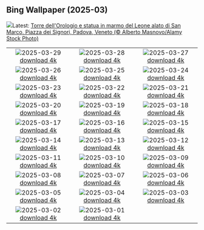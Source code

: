 ## Bing Wallpaper (2025-03)
![](https://www.bing.com/th?id=OHR.Clock_IT-IT7164959440_UHD.jpg&w=1000)Latest: [Torre dell'Orologio e statua in marmo del Leone alato di San Marco, Piazza dei Signori, Padova, Veneto (© Alberto Masnovo/Alamy Stock Photo)](https://www.bing.com/th?id=OHR.Clock_IT-IT7164959440_UHD.jpg)

|      |      |      |
| :----: | :----: | :----: |
|![](https://www.bing.com/th?id=OHR.CarrizoBloom_IT-IT9336939108_UHD.jpg&pid=hp&w=384&h=216&rs=1&c=4)2025-03-29 [download 4k](https://www.bing.com/th?id=OHR.CarrizoBloom_IT-IT9336939108_UHD.jpg)|![](https://www.bing.com/th?id=OHR.ElephantGrass_IT-IT5535834532_UHD.jpg&pid=hp&w=384&h=216&rs=1&c=4)2025-03-28 [download 4k](https://www.bing.com/th?id=OHR.ElephantGrass_IT-IT5535834532_UHD.jpg)|![](https://www.bing.com/th?id=OHR.OdeonAthens_IT-IT6974635534_UHD.jpg&pid=hp&w=384&h=216&rs=1&c=4)2025-03-27 [download 4k](https://www.bing.com/th?id=OHR.OdeonAthens_IT-IT6974635534_UHD.jpg)|
|![](https://www.bing.com/th?id=OHR.CrystalManatee_IT-IT9883831174_UHD.jpg&pid=hp&w=384&h=216&rs=1&c=4)2025-03-26 [download 4k](https://www.bing.com/th?id=OHR.CrystalManatee_IT-IT9883831174_UHD.jpg)|![](https://www.bing.com/th?id=OHR.HobbitHole_IT-IT4670453023_UHD.jpg&pid=hp&w=384&h=216&rs=1&c=4)2025-03-25 [download 4k](https://www.bing.com/th?id=OHR.HobbitHole_IT-IT4670453023_UHD.jpg)|![](https://www.bing.com/th?id=OHR.PiazzaBologna_IT-IT4343709340_UHD.jpg&pid=hp&w=384&h=216&rs=1&c=4)2025-03-24 [download 4k](https://www.bing.com/th?id=OHR.PiazzaBologna_IT-IT4343709340_UHD.jpg)|
|![](https://www.bing.com/th?id=OHR.NebraskaStorm_IT-IT9749175316_UHD.jpg&pid=hp&w=384&h=216&rs=1&c=4)2025-03-23 [download 4k](https://www.bing.com/th?id=OHR.NebraskaStorm_IT-IT9749175316_UHD.jpg)|![](https://www.bing.com/th?id=OHR.CenoteLilies_IT-IT2531353898_UHD.jpg&pid=hp&w=384&h=216&rs=1&c=4)2025-03-22 [download 4k](https://www.bing.com/th?id=OHR.CenoteLilies_IT-IT2531353898_UHD.jpg)|![](https://www.bing.com/th?id=OHR.DanumValley_IT-IT2622437428_UHD.jpg&pid=hp&w=384&h=216&rs=1&c=4)2025-03-21 [download 4k](https://www.bing.com/th?id=OHR.DanumValley_IT-IT2622437428_UHD.jpg)|
|![](https://www.bing.com/th?id=OHR.PrimaveraToscana_IT-IT0282064526_UHD.jpg&pid=hp&w=384&h=216&rs=1&c=4)2025-03-20 [download 4k](https://www.bing.com/th?id=OHR.PrimaveraToscana_IT-IT0282064526_UHD.jpg)|![](https://www.bing.com/th?id=OHR.BlackHeron_IT-IT9965971040_UHD.jpg&pid=hp&w=384&h=216&rs=1&c=4)2025-03-19 [download 4k](https://www.bing.com/th?id=OHR.BlackHeron_IT-IT9965971040_UHD.jpg)|![](https://www.bing.com/th?id=OHR.SedonaSpring_IT-IT2929229885_UHD.jpg&pid=hp&w=384&h=216&rs=1&c=4)2025-03-18 [download 4k](https://www.bing.com/th?id=OHR.SedonaSpring_IT-IT2929229885_UHD.jpg)|
|![](https://www.bing.com/th?id=OHR.BeckettBridge_IT-IT9734044392_UHD.jpg&pid=hp&w=384&h=216&rs=1&c=4)2025-03-17 [download 4k](https://www.bing.com/th?id=OHR.BeckettBridge_IT-IT9734044392_UHD.jpg)|![](https://www.bing.com/th?id=OHR.PandaSnow_IT-IT8708952567_UHD.jpg&pid=hp&w=384&h=216&rs=1&c=4)2025-03-16 [download 4k](https://www.bing.com/th?id=OHR.PandaSnow_IT-IT8708952567_UHD.jpg)|![](https://www.bing.com/th?id=OHR.ForumRomanum_IT-IT0199618403_UHD.jpg&pid=hp&w=384&h=216&rs=1&c=4)2025-03-15 [download 4k](https://www.bing.com/th?id=OHR.ForumRomanum_IT-IT0199618403_UHD.jpg)|
|![](https://www.bing.com/th?id=OHR.BasqueDolmen_IT-IT0162501946_UHD.jpg&pid=hp&w=384&h=216&rs=1&c=4)2025-03-14 [download 4k](https://www.bing.com/th?id=OHR.BasqueDolmen_IT-IT0162501946_UHD.jpg)|![](https://www.bing.com/th?id=OHR.HoliColors_IT-IT0107913945_UHD.jpg&pid=hp&w=384&h=216&rs=1&c=4)2025-03-13 [download 4k](https://www.bing.com/th?id=OHR.HoliColors_IT-IT0107913945_UHD.jpg)|![](https://www.bing.com/th?id=OHR.ChateauLoire_IT-IT0010511029_UHD.jpg&pid=hp&w=384&h=216&rs=1&c=4)2025-03-12 [download 4k](https://www.bing.com/th?id=OHR.ChateauLoire_IT-IT0010511029_UHD.jpg)|
|![](https://www.bing.com/th?id=OHR.NusaPenida_IT-IT9952682567_UHD.jpg&pid=hp&w=384&h=216&rs=1&c=4)2025-03-11 [download 4k](https://www.bing.com/th?id=OHR.NusaPenida_IT-IT9952682567_UHD.jpg)|![](https://www.bing.com/th?id=OHR.NappingLion_IT-IT9842565728_UHD.jpg&pid=hp&w=384&h=216&rs=1&c=4)2025-03-10 [download 4k](https://www.bing.com/th?id=OHR.NappingLion_IT-IT9842565728_UHD.jpg)|![](https://www.bing.com/th?id=OHR.WinterGamesTurin_IT-IT9894957082_UHD.jpg&pid=hp&w=384&h=216&rs=1&c=4)2025-03-09 [download 4k](https://www.bing.com/th?id=OHR.WinterGamesTurin_IT-IT9894957082_UHD.jpg)|
|![](https://www.bing.com/th?id=OHR.FearlessWomen_IT-IT9544136799_UHD.jpg&pid=hp&w=384&h=216&rs=1&c=4)2025-03-08 [download 4k](https://www.bing.com/th?id=OHR.FearlessWomen_IT-IT9544136799_UHD.jpg)|![](https://www.bing.com/th?id=OHR.PlumBlossom_IT-IT9649247802_UHD.jpg&pid=hp&w=384&h=216&rs=1&c=4)2025-03-07 [download 4k](https://www.bing.com/th?id=OHR.PlumBlossom_IT-IT9649247802_UHD.jpg)|![](https://www.bing.com/th?id=OHR.ChampakaSarasi_IT-IT6538793114_UHD.jpg&pid=hp&w=384&h=216&rs=1&c=4)2025-03-06 [download 4k](https://www.bing.com/th?id=OHR.ChampakaSarasi_IT-IT6538793114_UHD.jpg)|
|![](https://www.bing.com/th?id=OHR.SuratThani_IT-IT0062631130_UHD.jpg&pid=hp&w=384&h=216&rs=1&c=4)2025-03-05 [download 4k](https://www.bing.com/th?id=OHR.SuratThani_IT-IT0062631130_UHD.jpg)|![](https://www.bing.com/th?id=OHR.MardiGrasJackson_IT-IT5960330110_UHD.jpg&pid=hp&w=384&h=216&rs=1&c=4)2025-03-04 [download 4k](https://www.bing.com/th?id=OHR.MardiGrasJackson_IT-IT5960330110_UHD.jpg)|![](https://www.bing.com/th?id=OHR.HornbillPair_IT-IT0150079379_UHD.jpg&pid=hp&w=384&h=216&rs=1&c=4)2025-03-03 [download 4k](https://www.bing.com/th?id=OHR.HornbillPair_IT-IT0150079379_UHD.jpg)|
|![](https://www.bing.com/th?id=OHR.EucalyptusForest_IT-IT0078107703_UHD.jpg&pid=hp&w=384&h=216&rs=1&c=4)2025-03-02 [download 4k](https://www.bing.com/th?id=OHR.EucalyptusForest_IT-IT0078107703_UHD.jpg)|![](https://www.bing.com/th?id=OHR.MaligneLakeJasper_IT-IT4481289877_UHD.jpg&pid=hp&w=384&h=216&rs=1&c=4)2025-03-01 [download 4k](https://www.bing.com/th?id=OHR.MaligneLakeJasper_IT-IT4481289877_UHD.jpg)|